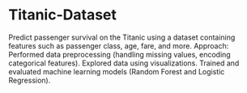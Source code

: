 # Titanic-Dataset
 Predict passenger survival on the Titanic using a dataset containing features such as passenger class, age, fare, and more. Approach:  Performed data preprocessing (handling missing values, encoding categorical features).  Explored data using visualizations. Trained and evaluated machine learning models (Random Forest and Logistic Regression).
